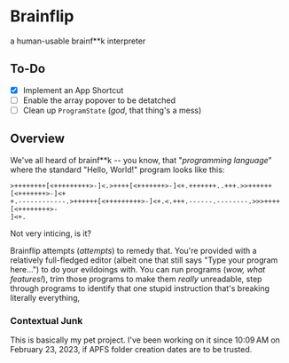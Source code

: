 # Brainflip
a human-usable brainf\*\*k interpreter

## To-Do

- [x] Implement an App Shortcut
- [ ] Enable the array popover to be detatched
- [ ] Clean up `ProgramState` (*god*, that thing's a mess)

## Overview

We've all heard of brainf\*\*k -- you know, that "*programming language*" where the standard "Hello, World!" program looks like this:

```brainfuck
>++++++++[<+++++++++>-]<.>++++[<+++++++>-]<+.+++++++..+++.>>++++++[<+++++++>-]<+
+.------------.>++++++[<+++++++++>-]<+.<.+++.------.--------.>>>++++[<++++++++>-
]<+.
```

Not very inticing, is it?

Brainflip attempts (*attempts*) to remedy that. You're provided with a relatively full-fledged editor (albeit one that still says "Type your program here...") to do your evildoings with. You can run programs (*wow, what features!*), trim those programs to make them *really* unreadable, step through programs to identify that one stupid instruction that's breaking literally everything, 

### Contextual Junk

This is basically my pet project. I've been working on it since 10:09 AM on February 23, 2023, if APFS folder creation dates are to be trusted.

